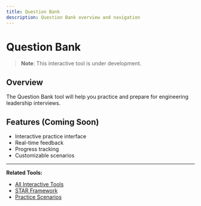 ```yaml
---
title: Question Bank
description: Question Bank overview and navigation
---
```


# Question Bank

> **Note**: This interactive tool is under development.

## Overview

The Question Bank tool will help you practice and prepare for engineering leadership interviews.

## Features (Coming Soon)

- Interactive practice interface
- Real-time feedback
- Progress tracking
- Customizable scenarios

---

**Related Tools:**
- [All Interactive Tools](../../../../../engineering-leadership/level-4-interview-execution/tools/interactive/index.md)
- [STAR Framework](../../../../../engineering-leadership/level-4-interview-execution/tools/star-framework/index.md)
- [Practice Scenarios](../../../../../engineering-leadership/practice-scenarios/index.md)
